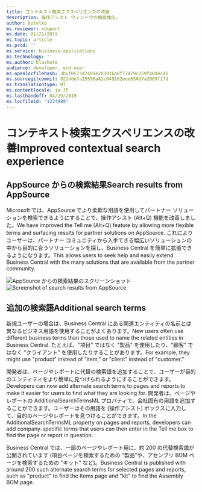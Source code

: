 ```yaml
---
title: コンテキスト検索エクスペリエンスの改善
description: 操作アシスト ウィンドウの機能強化。
author: kotelko
ms.reviewer: edupont
ms.date: 01/21/2019
ms.topic: article
ms.prod: ''
ms.service: business-applications
ms.technology: ''
ms.author: blazkote
audience: developer, end user
ms.openlocfilehash: 3b5f0573d7499e283916a8f77479c259f40dec41
ms.sourcegitcommit: 921dde7a25596a81c049162eee650d7a2009f17d
ms.translationtype: HT
ms.contentlocale: ja-JP
ms.lasthandoff: 04/29/2019
ms.locfileid: "1224989"
---
```

# <a name="improved-contextual-search-experience"></a><span data-ttu-id="16c64-103">コンテキスト検索エクスペリエンスの改善</span><span class="sxs-lookup"><span data-stu-id="16c64-103">Improved contextual search experience</span></span>

## <a name="search-results-from-appsource"></a><span data-ttu-id="16c64-104">AppSource からの検索結果</span><span class="sxs-lookup"><span data-stu-id="16c64-104">Search results from AppSource</span></span>
<span data-ttu-id="16c64-105">Microsoft では、AppSource でより柔軟な用語を使用してパートナー ソリューションを検索できるようにすることで、操作アシスト (Alt+Q) 機能を改善しました。</span><span class="sxs-lookup"><span data-stu-id="16c64-105">We have improved the Tell me (Alt+Q) feature by allowing more flexible terms and surfacing results for partner solutions on AppSource.</span></span> <span data-ttu-id="16c64-106">これによりユーザーは、パートナー コミュニティから入手できる幅広いソリューションの中から目的に合うソリューションを探し、Business Central を簡単に拡張できるようになります。</span><span class="sxs-lookup"><span data-stu-id="16c64-106">This allows users to seek help and easily extend Business Central with the many solutions that are available from the partner community.</span></span>

<span data-ttu-id="16c64-107">![AppSource からの検索結果のスクリーンショット](media/search_commission.png "検索結果には AppSource 検索からの結果も含まれています")</span><span class="sxs-lookup"><span data-stu-id="16c64-107">![Screenshot of search results from AppSource](media/search_commission.png "Search results now also include results from AppSource search")</span></span>

## <a name="additional-search-terms"></a><span data-ttu-id="16c64-108">追加の検索語</span><span class="sxs-lookup"><span data-stu-id="16c64-108">Additional search terms</span></span>

<span data-ttu-id="16c64-109">新規ユーザーの場合は、Business Central にある関連エンティティの名前とは異なるビジネス用語を使用することがよくあります。</span><span class="sxs-lookup"><span data-stu-id="16c64-109">New users often use different business terms than those used to name the related entities in Business Central.</span></span> <span data-ttu-id="16c64-110">たとえば、"項目" ではなく "製品" を使用したり、"顧客" ではなく "クライアント" を使用したりすることがあります。</span><span class="sxs-lookup"><span data-stu-id="16c64-110">For example, they might use "product" instead of "item," or "client" instead of "customer."</span></span>

<span data-ttu-id="16c64-111">開発者は、ページやレポートに代替の検索語を追加することで、ユーザーが目的のエンティティをより簡単に見つけられるようにすることができます。</span><span class="sxs-lookup"><span data-stu-id="16c64-111">Developers can now add alternate search terms to pages and reports to make it easier for users to find what they are looking for.</span></span> <span data-ttu-id="16c64-112">開発者は、ページやレポートの AdditionalSearchTermsML プロパティで、会社固有の用語を追加することができます。ユーザーはその用語を [操作アシスト] ボックスに入力して、目的のページやレポートを見つけることができます。</span><span class="sxs-lookup"><span data-stu-id="16c64-112">In the AdditionalSearchTermsML property on pages and reports, developers can add company-specific terms that users can then enter in the Tell me box to find the page or report in question.</span></span>

<span data-ttu-id="16c64-113">Business Central では、一部のページやレポート用に、約 200 の代替検索語が公開されています (項目ページを検索するための "製品"や、アセンブリ BOM ページを検索するための "キット" など)。</span><span class="sxs-lookup"><span data-stu-id="16c64-113">Business Central is published with around 200 such alternate search terms for selected pages and reports, such as "product" to find the Items page and "kit" to find the Assembly BOM page.</span></span>

<!--
Describe the new feature, and then give an elevator pitch of the business value for it. Include high-value capabilities that light up something exciting for our customers. The feature should be something that a customer needs to plan for...definitely larger than a hotfix or bug fix.

If the feature has been designated as a key feature, complete the entire template. Otherwise, only complete the **Business value**, **Describe the feature**, and **Status** sections.

## Business value (Required)
Describe the top capabilities of the feature and and the business problems it solves.  

**Example**
End-of-day processing is a crucial element of retail operational workflow. This involves aggregation of raw transactions into meaningful business data to ensure that business and accounting rules are conformed to, before posting transactions as official business records. Improving the reliability and performance of this batch process and increasing the visibility of the processing for the administrator improves the user experience. Users can easily monitor the progress of the processing and see exactly what caused a validation failure. As a result, they can quickly resolve the issue and reliably retry the process without contacting Microsoft Support.

## Describe the feature (Required)
Describe how the feature works and the scenarios the feature enables. Include concrete examples and screenshots.

**Example**
New capabilities include improved statement posting performance by removing table deadlocks and optimizing batch processing. The introduction of a state model in the posting process aids in rollback and recovery, which eliminates data corruption and the need for manual intervention. Enhanced in-app diagnostics with detailed status, errors, and logs (including details of transactions included in the scope of the statement, transactions resulting in errors, and possible steps to correct issues) allow for easy troubleshooting.

<<screenshot goes here>>

### Who uses this feature (Required)
Indicate each persona impacted:  end user, admin, customizer, citizen developer, developer, business analyst, IT Pro

**Example**
This feature is intended for retail administrators. It works without any additional setup.

### License required
List the license(s) a customer must have to use the feature.

### Setup required (if any beyond standard product setup)

**Example**
This feature must be enabled in System parameters by an administrator.

### Quick steps (provide if feature is done enough)

**Example**
To get started with model‑driven apps, use designers to:
- Define your site map. Model your app's navigation, pulling in only the subset of information your users need. Take advantage of multiple levels of hierarchy and the ability to reference external resources.
- Add dashboards. Include model‑driven dashboards or embedded Power BI content within your app.
- Include entities and components. Add specific forms, views, dashboards, and charts for targeted entities to craft your user experience.

![Photograph of a man using a Hololens to view augmented reality in Connected Field Service](/articles/Spring18/media/507e34a661a1b831d21ea3dadda9c6cf.jpg "Field Service IoT")

## Compliance, privacy and security considerations
List any compliance, privacy and security considerations that customers should plan for, including any steps or tools provided to help customers comply with GDPR.

## Status (Required)

### Development status
Pick one: Generally available, Public preview, In development

Notes: In development features are features that some teams may have previously included on the roadmap site. Anything in Private preview is considered to be In development.

#### Target timeframe
Enter the release, month, or month or later if dubious. (Release if committed to a release, Month if committed to a month, Month or later if dubious)

### Availability (current availability)

Cloud, On-premises, Government cloud

### Regional availability

List whether this feature is available globally or restricted to specific regions.

## Tell us what you think

Include an alias or link for feedback for the feature.

## We'd like to thank

Link to item from Ideas or User voice.

-->
